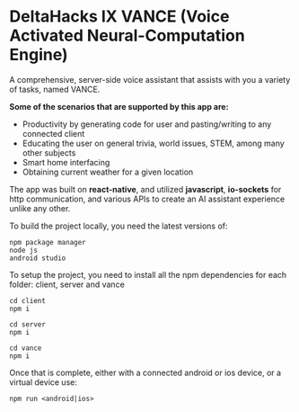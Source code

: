 # DeltaHacks IX VANCE (Voice Activated Neural-Computation Engine)

A comprehensive, server-side voice assistant that assists with you a variety of tasks, named VANCE. 

**Some of the scenarios that are supported by this app are:**
- Productivity by generating code for user and pasting/writing to any connected client
- Educating the user on general trivia, world issues, STEM, among many other subjects
- Smart home interfacing
- Obtaining current weather for a given location

The app was built on **react-native**, and utilized **javascript**, **io-sockets** for http communication, and various APIs to create an AI assistant experience unlike any other.

To build the project locally, you need the latest versions of:
```
npm package manager
node js
android studio
```

To setup the project, you need to install all the npm dependencies for each folder: client, server and vance
```
cd client
npm i

cd server
npm i

cd vance
npm i
```

Once that is complete, either with a connected android or ios device, or a virtual device use:
```
npm run <android|ios>
```

